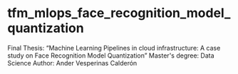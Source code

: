 # tfm_mlops_face_recognition_model_quantization
Final Thesis: “Machine Learning Pipelines in cloud infrastructure: A case study on Face Recognition Model Quantization”  Master's degree: Data Science  Author: Ander Vesperinas Calderón

